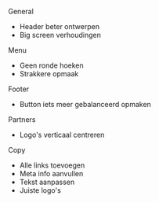 <!-- TODO -->

General

- Header beter ontwerpen
- Big screen verhoudingen

Menu

- Geen ronde hoeken
- Strakkere opmaak

Footer

- Button iets meer gebalanceerd opmaken

Partners

- Logo's verticaal centreren

Copy

- Alle links toevoegen
- Meta info aanvullen
- Tekst aanpassen
- Juiste logo's

<!-- HACK -->

<!-- FIX -->
